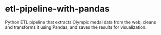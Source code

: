 # etl-pipeline-with-pandas
Python ETL pipeline that extracts Olympic medal data from the web, cleans and transforms it using Pandas, and saves the results for visualization.
